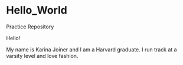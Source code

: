 # Hello_World
Practice Repository

Hello!

My name is Karina Joiner and I am a Harvard graduate. I run track at a varsity level and love fashion.
